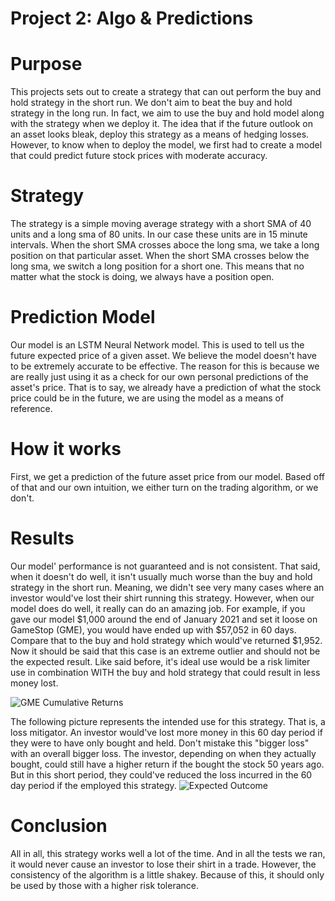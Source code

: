 # Project 2: Algo & Predictions

# Purpose

This projects sets out to create a strategy that can out perform the buy and hold strategy in the short run. We don't aim to beat the buy and hold strategy in the long run. In fact, we aim to use the buy and hold model along with the strategy when we deploy it. The idea that if the future outlook on an asset looks bleak, deploy this strategy as a means of hedging losses. However, to know when to deploy the model, we first had to create a model that could predict future stock prices with moderate accuracy.

# Strategy

The strategy is a simple moving average strategy with a short SMA of 40 units and a long sma of 80 units. In our case these units are in 15 minute intervals. When the short SMA crosses aboce the long sma, we take a long position on that particular asset. When the short SMA crosses below the long sma, we switch a long position for a short one. This means that no matter what the stock is doing, we always have a position open.

# Prediction Model

Our model is an LSTM Neural Network model. This is used to tell us the future expected price of a given asset. We believe the model doesn't have to be extremely accurate to be effective. The reason for this is because we are really just using it as a check for our own personal predictions of the asset's price. That is to say, we already have a prediction of what the stock price could be in the future, we are using the model as a means of reference.

# How it works

First, we get a prediction of the future asset price from our model. Based off of that and our own intuition, we either turn on the trading algorithm, or we don't.

# Results

Our model' performance is not guaranteed and is not consistent. That said, when it doesn't do well, it isn't usually much worse than the buy and hold strategy in the short run. Meaning, we didn't see very many cases where an investor would've lost their shirt running this strategy. However, when our model does do well, it really can do an amazing job. For example, if you gave our model $1,000 around the end of January 2021 and set it loose on GameStop (GME), you would have ended up with $57,052 in 60 days. Compare that to the buy and hold strategy which would've returned $1,952. Now it should be said that this case is an extreme outlier and should not be the expected result. Like said before, it's ideal use would be a risk limiter use in combination WITH the buy and hold strategy that could result in less money lost.

![GME Cumulative Returns](IMG/GME_Cumulative_returns.png)

The following picture represents the intended use for this strategy. That is, a loss mitigator. An investor would've lost more money in this 60 day period if they were to have only bought and held. Don't mistake this "bigger loss" with an overall bigger loss. The investor, depending on when they actually bought, could still have a higher return if the bought the stock 50 years ago. But in this short period, they could've reduced the loss incurred in the 60 day period if the employed this strategy.
![Expected Outcome](IMG/TSLA_expected_outcome.png)

# Conclusion

All in all, this strategy works well a lot of the time. And in all the tests we ran, it would never cause an investor to lose their shirt in a trade. However, the consistency of the algorithm is a little shakey. Because of this, it should only be used by those with a higher risk tolerance.
